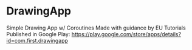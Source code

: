 # DrawingApp
Simple Drawing App w/ Coroutines
Made with guidance by EU Tutorials
Published in Google Play:
https://play.google.com/store/apps/details?id=com.first.drawingapp
